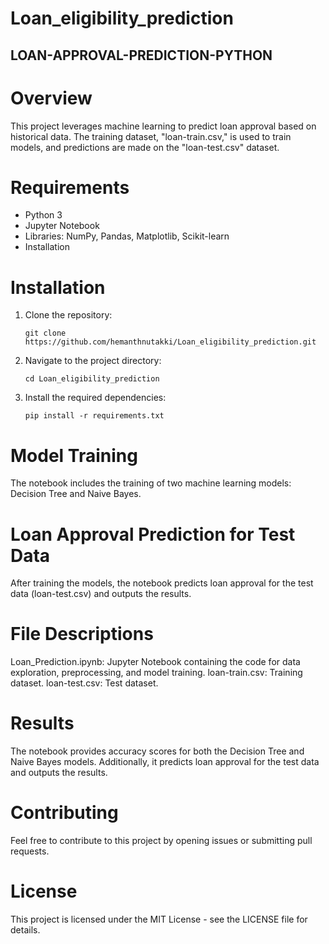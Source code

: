 # Loan_eligibility_prediction
## LOAN-APPROVAL-PREDICTION-PYTHON


# Overview

This project leverages machine learning to predict loan approval based on historical data. The training dataset, "loan-train.csv," is used to train models, and predictions are made on the "loan-test.csv" dataset.

# Requirements
- Python 3
- Jupyter Notebook
- Libraries: NumPy, Pandas, Matplotlib, Scikit-learn
- Installation

# Installation
1. Clone the repository:

   ```
   git clone https://github.com/hemanthnutakki/Loan_eligibility_prediction.git
   ```
2. Navigate to the project directory:

   ```
   cd Loan_eligibility_prediction
   ```
3. Install the required dependencies:

   ```
   pip install -r requirements.txt
   ```
# Model Training
The notebook includes the training of two machine learning models: Decision Tree and Naive Bayes.

# Loan Approval Prediction for Test Data
After training the models, the notebook predicts loan approval for the test data (loan-test.csv) and outputs the results.

# File Descriptions
Loan_Prediction.ipynb: Jupyter Notebook containing the code for data exploration, preprocessing, and model training.
loan-train.csv: Training dataset.
loan-test.csv: Test dataset.
# Results
The notebook provides accuracy scores for both the Decision Tree and Naive Bayes models. Additionally, it predicts loan approval for the test data and outputs the results.

# Contributing
Feel free to contribute to this project by opening issues or submitting pull requests.

# License
This project is licensed under the MIT License - see the LICENSE file for details.
